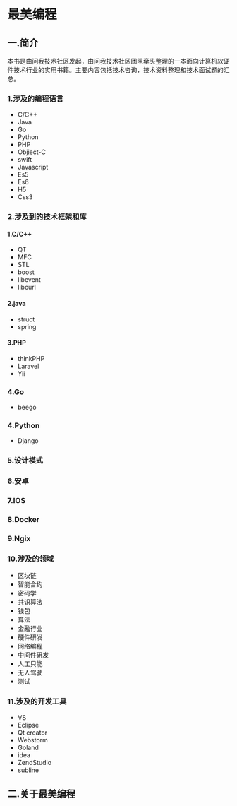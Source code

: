 # 最美编程

## 一.简介

本书是由问我技术社区发起，由问我技术社区团队牵头整理的一本面向计算机软硬件技术行业的实用书籍。主要内容包括技术咨询，技术资料整理和技术面试题的汇总。

### 1.涉及的编程语言

* C/C++
* Java
* Go
* Python
* PHP
* Objiect-C
* swift
* Javascript
* Es5
* Es6
* H5
* Css3

### 2.涉及到的技术框架和库

#### 1.C/C++

* QT
* MFC
* STL
* boost
* libevent
* libcurl

#### 2.java

* struct
* spring

#### 3.PHP

* thinkPHP
* Laravel
* Yii

### 4.Go

* beego

### 4.Python

* Django

### 5.设计模式

### 6.安卓

### 7.IOS

### 8.Docker

### 9.Ngix

### 10.涉及的领域

* 区块链
* 智能合约
* 密码学
* 共识算法
* 钱包
* 算法
* 金融行业
* 硬件研发
* 网络编程
* 中间件研发
* 人工只能
* 无人驾驶
* 测试 

### 11.涉及的开发工具

* VS
* Eclipse
* Qt creator
* Webstorm
* Goland
* idea 
* ZendStudio
* subline

## 二.关于最美编程



